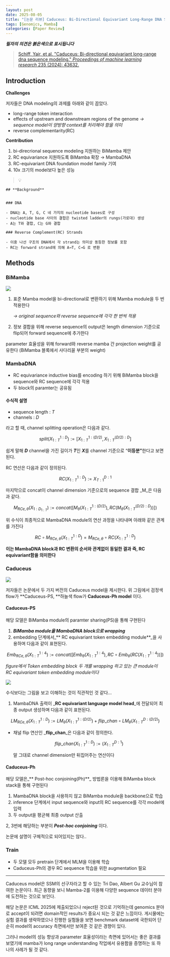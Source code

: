 ```yaml
---
layout: post
date: 2025-08-05
title: "[논문 리뷰] Caduceus: Bi-Directional Equivariant Long-Range DNA Sequence Modeling"
tags: [Genomics, Mamba]
categories: [Paper Review]
---
```


<span class="notion-red">_**필자의 의견은 붉은색으로 표시됩니다**_</span>


> [Schiff, Yair, et al. "Caduceus: Bi-directional equivariant long-range dna sequence modeling." ](https://pmc.ncbi.nlm.nih.gov/articles/PMC12189541/)[_Proceedings of machine learning research_](https://pmc.ncbi.nlm.nih.gov/articles/PMC12189541/)[ 235 (2024): 43632.](https://pmc.ncbi.nlm.nih.gov/articles/PMC12189541/)



## Introduction


**Challenges**


저자들은 DNA modeling의 과제를 아래와 같이 꼽았다.

- long-range token interaction
- effects of upstream and downstream regions of the genome 
_→ sequence model이 양방향 context를 처리해야 함을 의미_
- reverse complementarity(RC)

**Contribution**

1. bi-direcrional sequence modeling 지원하는 BiMamba 제안
1. RC equivariance 지원하도록 BiMamba 확장 → MambaDNA
1. RC-equivariant DNA foundation model family 기여
1. 10x 크기의 model보다 높은 성능

> 💡 


	## **Background**


	### DNA

	- DNA는 A, T, G, C 네 가지의 nucleotide bases로 구성
	- nucleotide base 사이의 결합은 twisted ladder의 rungs(가로대) 생성
	- A는 T와 결합, C는 G와 결합

	### Reverse Complement(RC) Strands

	- 이중 나선 구조의 DNA에서 각 strand는 의미상 동등한 정보를 포함
	- RC는 forward strand에 의해 A→T, C→G 로 변환


## Methods



### BiMamba


![](https://prod-files-secure.s3.us-west-2.amazonaws.com/542b861c-36a8-4051-84e5-8804b6728dba/2c247d59-7815-4980-99f0-8f0d21f445a7/image.png?X-Amz-Algorithm=AWS4-HMAC-SHA256&X-Amz-Content-Sha256=UNSIGNED-PAYLOAD&X-Amz-Credential=ASIAZI2LB466TB4FNZAH%2F20250929%2Fus-west-2%2Fs3%2Faws4_request&X-Amz-Date=20250929T210110Z&X-Amz-Expires=3600&X-Amz-Security-Token=IQoJb3JpZ2luX2VjEFAaCXVzLXdlc3QtMiJHMEUCIQD%2FCS1HSqDyOni0ASIEwP0p8QJPW01mqpzXvOj5Ul4%2FlQIgXmNw6ST1XqxKNzFibFAYQTJYi0c7%2FwuBfQX408pFucQqiAQI2f%2F%2F%2F%2F%2F%2F%2F%2F%2F%2FARAAGgw2Mzc0MjMxODM4MDUiDJnVxNtUObVuYNroWircA6tFad8KECtGjwO%2BaPCHi3nD4ozxTlixkU0V87O2MsP0gvHi%2FSOc7lPd4w2moWsdFwPQvj55rRL75SVhErG2%2BHLIs0aynElAMpY7Tkm%2BvOj3BZapNfGxU%2FnWoY8QMrA0iSDJ37TBNB2w8fEKe5ZmWnCpEbK6T5yJFKib38d3L1PUXAq%2FYYL0w8czF6b0SM6oFB%2FEQHtCACI8ys2y0z0k%2Bz1t2jub8Q7cMNkChqHk1Ut3zHTNuAcmaO0XRX1ozzkp99qeEynNZqqEaoNSe459gT6kPYfNM3BC0BLiF9dLbFUZQ7abm41Ho4Tmls4PjTelXCbNgF7L0p7p1Y1XF4y6YwUvy%2F%2BrhKXY2QbdxMv6JGMhV09UlhiMhxnKBHN4HQSTDwrO5PkuhVBo7I6QvqCcmD%2Bke3CMZnMmfKIjnKUN40JYe7J3Yo19SA%2FyPEHFixm10n2KkvcrP24yhbrKAL7MFZqCFWJn9EN3VtxkVIcCQyyxGXRikjQv0saoSM%2BU6HnR%2FwU%2Fd1troxWxqCoitPnMjpernYkgbgMBx9WGbrz8OSSw1PCxIMfB3To2aIk6Hldqd9UwW76uLrVvrqlC3NEfjB%2FLkVLq%2FQaC5TIusHGb8lHih9lYap54ZhK5pfGzMIvV6sYGOqUBum7Gm9uUUKGOoCVCbRmG9pUqY2Cc7ezCqJBY37xEmx%2Bp3AIWBE4Mp4aanCyp5f3d%2Bh%2Fd1qLH05mUZ9pZ0e9bFS23Fz1K67m6v3v7Gi3bx9Jy3OjCqEB3pgFdeqqU85ctlOy0dGTUR9rA7nSjvLBUKlckyVz5kMlsCjshBU8eAmJM4MWEld2M64MeDRnqap3300VYFjgFD7sAMvBbSeMJJsQR7xGh&X-Amz-Signature=e9bf546de5fd1fe5153ad15521f2ec4085e755540708b0f1c8b6cdb58bee9601&X-Amz-SignedHeaders=host&x-amz-checksum-mode=ENABLED&x-id=GetObject)

1. 표준 Mamba model을 bi-directional로 변환하기 위해 Mamba module을 두 번 적용한다

	_→ original sequence와 reverse sequence에 각각 한 번씩 적용_

1. 정보 결합을 위해 reverse sequence의 output은 length dimension 기준으로 flip되어 forward sequence에 추가한다

parameter 효율성을 위해 forward와 reverse mamba 간 projection weight를 공유한다 (BiMamba 블록에서 사다리꼴 부분의 weight)



### MambaDNA

- RC equivariance inductive bias를 encoding 하기 위해 BiMamba block을 sequence와 RC sequence에 각각 적용
- 두 block의 paramter는 공유됨


#### 수식적 설명

- sequence length : _T_
- channels : _D_

라고 할 때,  channel splitting operation은 다음과 같다.


$$
split(X^{1:D}_{1:T}):=[X^{1:(D/2)}_{1:T},X^{(D/2):D}_{1:T}]
$$


<span class="notion-red">쉽게 말해 </span><span class="notion-red">_**D**_</span><span class="notion-red"> channel을 가진 길이가 </span><span class="notion-red">_**T**_</span><span class="notion-red">인 </span><span class="notion-red">_**X**_</span><span class="notion-red">를 channel 기준으로 “</span><span class="notion-red">**이등분”**</span><span class="notion-red">한다고 보면 된다.</span>


RC 연산은 다음과 같이 정의된다.


$$
RC(X^{1:D}_{1:T}):=X^{D:1}_{T:1}
$$


마지막으로 concat이 channel dimension 기준으로의 sequence 결합 _M_은 다음과 같다.


$$
M_{RCe,\theta}(X_{1:D_{1:T}}):=concat([M_{\theta}(X^{1:(D/2)}_{1:T}),RC(M_{\theta}(X^{(D/2):D}_{1:T}))])
$$


위 수식이 최종적으로 MambaDNA module의 연산 과정을 나타내며 아래와 같은 관계를 가진다


$$
RC\circ M_{RCe,\theta}(X^{1:D}_{1:T}) = M_{RCe,\theta} \circ RC(X^{1:D}_{1:T})
$$


**이는 MambaDNA block과 RC 변환의 순서와 관계없이 동일한 결과 즉, RC equivariant함을 의미한다**



### Caduceus


![](https://prod-files-secure.s3.us-west-2.amazonaws.com/542b861c-36a8-4051-84e5-8804b6728dba/f94a60d7-8145-473b-aef9-7c68d3ec604a/image.png?X-Amz-Algorithm=AWS4-HMAC-SHA256&X-Amz-Content-Sha256=UNSIGNED-PAYLOAD&X-Amz-Credential=ASIAZI2LB466TB4FNZAH%2F20250929%2Fus-west-2%2Fs3%2Faws4_request&X-Amz-Date=20250929T210110Z&X-Amz-Expires=3600&X-Amz-Security-Token=IQoJb3JpZ2luX2VjEFAaCXVzLXdlc3QtMiJHMEUCIQD%2FCS1HSqDyOni0ASIEwP0p8QJPW01mqpzXvOj5Ul4%2FlQIgXmNw6ST1XqxKNzFibFAYQTJYi0c7%2FwuBfQX408pFucQqiAQI2f%2F%2F%2F%2F%2F%2F%2F%2F%2F%2FARAAGgw2Mzc0MjMxODM4MDUiDJnVxNtUObVuYNroWircA6tFad8KECtGjwO%2BaPCHi3nD4ozxTlixkU0V87O2MsP0gvHi%2FSOc7lPd4w2moWsdFwPQvj55rRL75SVhErG2%2BHLIs0aynElAMpY7Tkm%2BvOj3BZapNfGxU%2FnWoY8QMrA0iSDJ37TBNB2w8fEKe5ZmWnCpEbK6T5yJFKib38d3L1PUXAq%2FYYL0w8czF6b0SM6oFB%2FEQHtCACI8ys2y0z0k%2Bz1t2jub8Q7cMNkChqHk1Ut3zHTNuAcmaO0XRX1ozzkp99qeEynNZqqEaoNSe459gT6kPYfNM3BC0BLiF9dLbFUZQ7abm41Ho4Tmls4PjTelXCbNgF7L0p7p1Y1XF4y6YwUvy%2F%2BrhKXY2QbdxMv6JGMhV09UlhiMhxnKBHN4HQSTDwrO5PkuhVBo7I6QvqCcmD%2Bke3CMZnMmfKIjnKUN40JYe7J3Yo19SA%2FyPEHFixm10n2KkvcrP24yhbrKAL7MFZqCFWJn9EN3VtxkVIcCQyyxGXRikjQv0saoSM%2BU6HnR%2FwU%2Fd1troxWxqCoitPnMjpernYkgbgMBx9WGbrz8OSSw1PCxIMfB3To2aIk6Hldqd9UwW76uLrVvrqlC3NEfjB%2FLkVLq%2FQaC5TIusHGb8lHih9lYap54ZhK5pfGzMIvV6sYGOqUBum7Gm9uUUKGOoCVCbRmG9pUqY2Cc7ezCqJBY37xEmx%2Bp3AIWBE4Mp4aanCyp5f3d%2Bh%2Fd1qLH05mUZ9pZ0e9bFS23Fz1K67m6v3v7Gi3bx9Jy3OjCqEB3pgFdeqqU85ctlOy0dGTUR9rA7nSjvLBUKlckyVz5kMlsCjshBU8eAmJM4MWEld2M64MeDRnqap3300VYFjgFD7sAMvBbSeMJJsQR7xGh&X-Amz-Signature=cde892fbfc6432bbabc47e39478d4674438a0d41fb667c93c89ddac7ee30cab8&X-Amz-SignedHeaders=host&x-amz-checksum-mode=ENABLED&x-id=GetObject)


저자들은 논문에서 두 가지 버전의 Caduceus model을 제시한다. 위 그림에서 검정색 flow가 **Caduceus-PS, **하늘색 flow가 **Caduceus-Ph model** 이다.



#### Caduceus-PS


해당 모델은 BiMamba module의 paramter sharing(PS)을 통해 구현된다

1. _**BiMamba module을 MambaDNA block으로 wrapping**_
1. embedding 단계에서_** RC equivariant token embedding module**_을 사용하며 다음과 같이 표현된다.

$$
Emb_{RCe,\theta}(X^{1:4}_{1:T}):=concat([Emb_{\theta}(X^{1:4}_{1:T}),RC \circ Emb_{\theta}(RC(X^{1:4}_{1:T}))])
$$


_figure에서 Token embedding block 두 개를 wrapping 하고 있는 큰 module이 RC equivariant token embedding module이다_


![](https://prod-files-secure.s3.us-west-2.amazonaws.com/542b861c-36a8-4051-84e5-8804b6728dba/b175e4da-71eb-4e91-8c23-a06dabe673c9/image.png?X-Amz-Algorithm=AWS4-HMAC-SHA256&X-Amz-Content-Sha256=UNSIGNED-PAYLOAD&X-Amz-Credential=ASIAZI2LB466TB4FNZAH%2F20250929%2Fus-west-2%2Fs3%2Faws4_request&X-Amz-Date=20250929T210110Z&X-Amz-Expires=3600&X-Amz-Security-Token=IQoJb3JpZ2luX2VjEFAaCXVzLXdlc3QtMiJHMEUCIQD%2FCS1HSqDyOni0ASIEwP0p8QJPW01mqpzXvOj5Ul4%2FlQIgXmNw6ST1XqxKNzFibFAYQTJYi0c7%2FwuBfQX408pFucQqiAQI2f%2F%2F%2F%2F%2F%2F%2F%2F%2F%2FARAAGgw2Mzc0MjMxODM4MDUiDJnVxNtUObVuYNroWircA6tFad8KECtGjwO%2BaPCHi3nD4ozxTlixkU0V87O2MsP0gvHi%2FSOc7lPd4w2moWsdFwPQvj55rRL75SVhErG2%2BHLIs0aynElAMpY7Tkm%2BvOj3BZapNfGxU%2FnWoY8QMrA0iSDJ37TBNB2w8fEKe5ZmWnCpEbK6T5yJFKib38d3L1PUXAq%2FYYL0w8czF6b0SM6oFB%2FEQHtCACI8ys2y0z0k%2Bz1t2jub8Q7cMNkChqHk1Ut3zHTNuAcmaO0XRX1ozzkp99qeEynNZqqEaoNSe459gT6kPYfNM3BC0BLiF9dLbFUZQ7abm41Ho4Tmls4PjTelXCbNgF7L0p7p1Y1XF4y6YwUvy%2F%2BrhKXY2QbdxMv6JGMhV09UlhiMhxnKBHN4HQSTDwrO5PkuhVBo7I6QvqCcmD%2Bke3CMZnMmfKIjnKUN40JYe7J3Yo19SA%2FyPEHFixm10n2KkvcrP24yhbrKAL7MFZqCFWJn9EN3VtxkVIcCQyyxGXRikjQv0saoSM%2BU6HnR%2FwU%2Fd1troxWxqCoitPnMjpernYkgbgMBx9WGbrz8OSSw1PCxIMfB3To2aIk6Hldqd9UwW76uLrVvrqlC3NEfjB%2FLkVLq%2FQaC5TIusHGb8lHih9lYap54ZhK5pfGzMIvV6sYGOqUBum7Gm9uUUKGOoCVCbRmG9pUqY2Cc7ezCqJBY37xEmx%2Bp3AIWBE4Mp4aanCyp5f3d%2Bh%2Fd1qLH05mUZ9pZ0e9bFS23Fz1K67m6v3v7Gi3bx9Jy3OjCqEB3pgFdeqqU85ctlOy0dGTUR9rA7nSjvLBUKlckyVz5kMlsCjshBU8eAmJM4MWEld2M64MeDRnqap3300VYFjgFD7sAMvBbSeMJJsQR7xGh&X-Amz-Signature=b6fbe879a6794cd386dc8aa196b78ee1c1d5a6d34510f78dfe7ab84347535475&X-Amz-SignedHeaders=host&x-amz-checksum-mode=ENABLED&x-id=GetObject)


<span class="notion-red">수식보다는 그림을 보고 이해하는 것이 직관적인 것 같다…</span>

1. MambaDNA 출력이 _**RC equivariant language model head**_에 전달되어 최종 output 생성하며 다음과 같이 표현된다.

$$
LM_{RCe,\theta}(X^{1:D}_{1:T}):= LM_{\theta}(X^{1:(D/2)}_{1:T})+flip\_chan\circ LM_{\theta}(X^{D:(D/2)}_{1:T})
$$

- 채널 flip 연산인 _**flip\_chan**_은 다음과 같이 정의한다.

	$$
	flip\_chan(X^{1:D}_{1:T}):=(X^{D:1}_{1:T})
	$$


	말 그대로 channel dimension만 뒤집어주는 연산이다



#### Caduceus-Ph


해당 모델은_** Post-hoc conjoining(Ph)**_ 방법론을 이용해 BiMamba block stack을 통해 구현된다

1. MambaDNA block을 사용하지 않고 BiMamba module을 backbone으로 학습
1. inference 단계에서 input sequence와 input의 RC sequence를 각각 model에 입력
1. 두 output을 평균해 최종 output 산출

2, 3번에 해당하는 부분이 _**Post-hoc conjoining**_ 이다.


<span class="notion-red">논문에 설명이 구체적으로 되어있지는 않다..</span>



### Train

- 두 모델 모두 pretrain 단계에서 MLM을 이용해 학습
- Caduceus-Ph의 경우 RC sequence 학습을 위한 augmentation 필요

---


<span class="notion-red">Caduceus model은 SSM의 선구자라고 할 수 있는 Tri Dao, Albert Gu 교수님이 참여한 논문이다. 최근 동향을 보니 Mamba-2를 이용해 다양한 sequence 데이터 분야에 도전하는 것으로 보인다.</span>


<span class="notion-red">해당 논문은 ICML 2025에 제출되었으나 reject된 것으로 기억하는데 genomics 분야로 accept이 되려면 domain적인 results가 중요시 되는 것 같은 느낌이다. 게시물에는 실험 결과를 생략하였으나 진행한 실험들을 보면 benchmark dataset에 국한되어 단순히 model의 accuracy 측면에서만 보여준 것 같은 경향이 있다.</span>


<span class="notion-red">그러나 model의 성능 향상과 parameter 효율성이라는 측면에 있어서는 좋은 결과를 보였기에 mamba가 long range understanding 작업에서 유용함을 증명하는 또 하나의 사례가 될 것 같다.</span>

